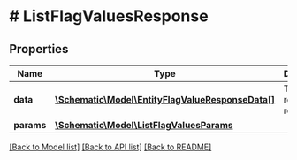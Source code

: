 # # ListFlagValuesResponse

## Properties

Name | Type | Description | Notes
------------ | ------------- | ------------- | -------------
**data** | [**\Schematic\Model\EntityFlagValueResponseData[]**](EntityFlagValueResponseData.md) | The returned resources |
**params** | [**\Schematic\Model\ListFlagValuesParams**](ListFlagValuesParams.md) |  |

[[Back to Model list]](../../README.md#models) [[Back to API list]](../../README.md#endpoints) [[Back to README]](../../README.md)
